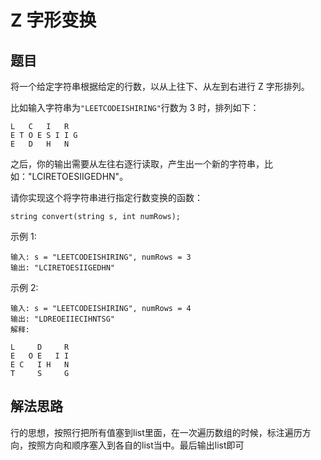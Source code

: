 # Z 字形变换
## 题目
将一个给定字符串根据给定的行数，以从上往下、从左到右进行 Z 字形排列。

比如输入字符串为`"LEETCODEISHIRING"`行数为 3 时，排列如下：
~~~
L   C   I   R
E T O E S I I G
E   D   H   N
~~~
之后，你的输出需要从左往右逐行读取，产生出一个新的字符串，比如："LCIRETOESIIGEDHN"。

请你实现这个将字符串进行指定行数变换的函数：
~~~
string convert(string s, int numRows);
~~~
示例 1:
~~~
输入: s = "LEETCODEISHIRING", numRows = 3
输出: "LCIRETOESIIGEDHN"
~~~
示例 2:
~~~
输入: s = "LEETCODEISHIRING", numRows = 4
输出: "LDREOEIIECIHNTSG"
解释:

L     D     R
E   O E   I I
E C   I H   N
T     S     G
~~~
## 解法思路
行的思想，按照行把所有值塞到list里面，在一次遍历数组的时候，标注遍历方向，按照方向和顺序塞入到各自的list当中。最后输出list即可